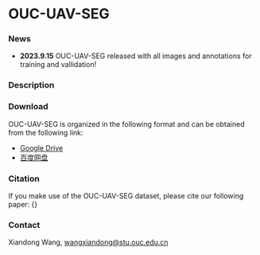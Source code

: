 # OUC-UAV-SEG

### News
- **2023.9.15** OUC-UAV-SEG released with all images and annotations for training and vallidation!
### Description

### Download
OUC-UAV-SEG is organized in the following format and can be obtained from the following link:
- [Google Drive](https://drive.google.com/file/d/17ebUnIegQxWGeOyr-JeBraqJCkHJJTM3/view?usp=sharing)
- [百度网盘](https://pan.baidu.com/s/1FnZEuSD4MLsd6-efB2G8vQ)

### Citation
If you make use of the OUC-UAV-SEG dataset, please cite our following paper:
{}

### Contact
Xiandong Wang, wangxiandong@stu.ouc.edu.cn
